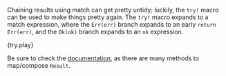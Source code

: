Chaining results using match can get pretty untidy; luckily, the `try!` macro
can be used to make things pretty again. The `try!` macro expands to a match
expression, where the `Err(err)` branch expands to an early `return Err(err)`,
and the `Ok(ok)` branch expands to an `ok` expression.

{try.play}

Be sure to check the [documentation][docs],
as there are many methods to map/compose `Result`.

[docs]: https://doc.rust-lang.org/std/result/index.html
